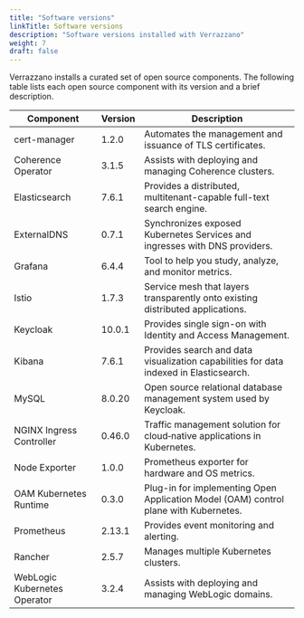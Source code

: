 ```yaml
---
title: "Software versions"
linkTitle: Software versions
description: "Software versions installed with Verrazzano"
weight: 7
draft: false
---
```


Verrazzano installs a curated set of open source components.  The following table lists each open source
component with its version and a brief description.

| Component | Version | Description |
| ---       | ---     | ---         |
| cert-manager | 1.2.0 | Automates the management and issuance of TLS certificates.
| Coherence Operator | 3.1.5 | Assists with deploying and managing Coherence clusters.
| Elasticsearch | 7.6.1 | Provides a distributed, multitenant-capable full-text search engine.
| ExternalDNS | 0.7.1 | Synchronizes exposed Kubernetes Services and ingresses with DNS providers.
| Grafana | 6.4.4 | Tool to help you study, analyze, and monitor metrics.
| Istio | 1.7.3 | Service mesh that layers transparently onto existing distributed applications.
| Keycloak | 10.0.1 | Provides single sign-on with Identity and Access Management.
| Kibana | 7.6.1 | Provides search and data visualization capabilities for data indexed in Elasticsearch.
| MySQL | 8.0.20 | Open source relational database management system used by Keycloak.
| NGINX Ingress Controller | 0.46.0 | Traffic management solution for cloud‑native applications in Kubernetes.
| Node Exporter | 1.0.0 | Prometheus exporter for hardware and OS metrics.
| OAM Kubernetes Runtime | 0.3.0 | Plug-in for implementing Open Application Model (OAM) control plane with Kubernetes.
| Prometheus | 2.13.1 | Provides event monitoring and alerting.
| Rancher | 2.5.7 | Manages multiple Kubernetes clusters.
| WebLogic Kubernetes Operator | 3.2.4 | Assists with deploying and managing WebLogic domains.
